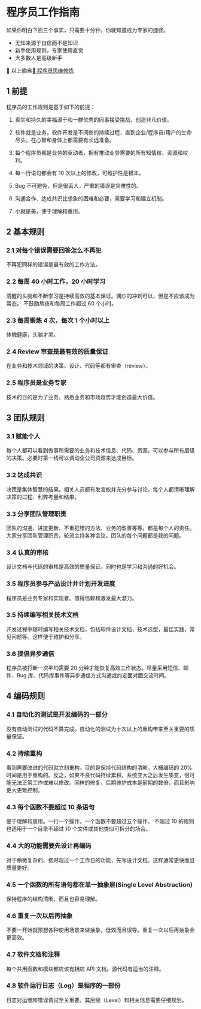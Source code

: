 # 程序员工作指南

如果你明白下面三个事实，只需要十分钟，你就知道成为专家的捷径。

- 无知来源于自信而不是知识
- 新手使用规则，专家使用直觉
- 大多数人是高级新手

 以上摘自[ 程序员思维修炼](https://pragprog.com/book/ahptl/pragmatic-thinking-and-learning)

## 1 前提

程序员的工作规则是基于如下的前提：

1. 真实和持久的幸福源于和一群优秀的同事接受挑战、创造非凡价值。

1. 软件就是业务，软件开发是不间断的持续过程，直到企业/程序员/用户的生命尽头。在心智和身体上都需要有长远准备。

1. 每个程序员都是业务的驱动者，拥有推动业务需要的所有知情权、资源和权利。

1. 每一行语句都会有 10 次以上的修改，可维护性是根本。

1. Bug 不可避免，但是很丢人，严重的错误是灾难性的。

1. 沟通合作、达成共识比想象的困难和必要，需要学习和建立机制。

1. 小就是美，便于理解和重用。

## 2 基本规则

### 2.1 对每个错误需要回答怎么不再犯

不再犯同样的错误是最有效的工作方法。

### 2.2 每周 40 小时工作，20 小时学习

清醒的头脑和不断学习是持续高效的基本保证。偶尔的冲刺可以，但是不应该成为常态。
不鼓励熬夜和每周工作超过 60 个小时。

### 2.3 每周锻炼 4 次，每次 1 个小时以上

体魄健康，头脑才灵。

### 2.4 Review 审查是最有效的质量保证

在业务和技术领域的决策、设计、代码等都有审查（review）。

### 2.5 程序员是业务专家

技术的目的是为了业务。熟悉业务和市场趋势才能创造最大价值。

## 3 团队规则

### 3.1 赋能个人

每个人都可以看到做事所需要的业务和技术信息、代码、资源。可以参与所有层级的决策。必要时第一线可以调动全公司资源来达成目标。

### 3.2 达成共识

决策是集体智慧的结果。相关人员都有发言权并充分参与讨论，每个人都清晰理解决策的过程、利弊考量和结果。

### 3.3 分享团队管理职责

团队的沟通、进度更新、不重犯错的方法、业务的改善等等，都是每个人的责任。大家分享团队管理职责，轮流主持各种会议。团队的每个问题都是我的问题。

### 3.4 认真的审核

设计文档与代码的审核是高效的质量保证。同时也是学习和沟通的好机会。

### 3.5 程序员参与产品设计并计划开发进度

程序员是业务专家和实现者。值得信赖和激发最大潜力。

### 3.5 持续编写相关技术文档

开发过程中随时编写相关技术文档，包括软件设计文档，技术选型，最佳实践，常见问题等。这样便于维护和分享。

### 3.6 提倡异步通信

程序员被打断一次平均需要 20 分钟才能恢复高效工作状态。尽量采用短信、邮件、Bug 库、代码库事件等异步通信方式沟通或约定面对面交流时间。

## 4 编码规则

### 4.1 自动化的测试是开发编码的一部分

没有自动测试的代码不算完成。自动化的测试为十次以上的重构带来至关重要的质量保证。

### 4.2 持续重构

看到需要改进的代码就立刻重构，目的是保持代码结构的清晰。大概编码的 20% 时间是用于重构的。反之，如果不良代码持续累积，系统变大之后发生质变，很可能无法正常工作或难以修改。同样的修复，后期维护成本是前期的数倍，而且影响更大更难控制。

### 4.3 每个函数不要超过 10 条语句

便于理解和重用。一行一个操作。一个函数不要超过五个操作。
不超过 10 的规则也适用于一个目录不超过 10 个文件或其他类似可拆分的场合。

### 4.4 大的功能需要先设计再编码

对于稍微复杂的、费时超过一个工作日的功能，先写设计文档。这样通常更快而且质量更好。

### 4.5 一个函数的所有语句都在单一抽象层(Single Level Abstraction)

保持程序的结构清晰，而且也容易理解。

### 4.6 重复一次以后再抽象

不要一开始就预想各种使用场景来做抽象，低效而且误导。重复一次以后再抽象会更高效。

### 4.7 软件文档和注释

每个共用函数和模块都应该有相应 API 文档。源代码有适当的注释。

### 4.8 软件运行日志（Log）是程序的一部份

日志对运维和错误调试至关重要。其层级（Level）和相关信息需要仔细规划。
